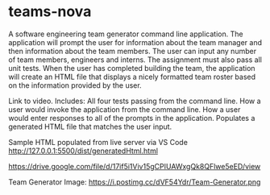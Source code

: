 # teams-nova
A software engineering team generator command line application. The application will prompt the user for information about the team manager and then information about the team members. The user can input any number of team members, engineers and interns. The assignment must also pass all unit tests. When the user has completed building the team, the application will create an HTML file that displays a nicely formatted team roster based on the information provided by the user.

Link to video. Includes: All four tests passing from the command line.
How a user would invoke the application from the command line.
How a user would enter responses to all of the prompts in the application. 
Populates a generated HTML file that matches the user input.

Sample HTML populated from live server via VS Code http://127.0.0.1:5500/dist/generatedHtml.html

https://drive.google.com/file/d/17if5i1Viv15gCPIUAWxgQk8QFlwe5eED/view

Team Generator Image:
https://i.postimg.cc/dVF54Ydr/Team-Generator.png
